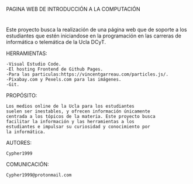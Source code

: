 PAGINA WEB DE INTRODUCCIÓN A LA COMPUTACIÓN
#

Este proyecto busca la realización de una página web
que de soporte a los estudiantes que estén iniciandose en
la programación en las carreras de informática o telemática
de la Ucla DCyT.

HERRAMIENTAS: 

    -Visual Estudio Code.
    -El hosting Frontend de Github Pages.
    -Para las particulas:https://vincentgarreau.com/particles.js/.
    -Pixabay.com y Pexels.com para las imágenes.
    -Git.

PROPÓSITO:

    Los medios online de la Ucla para los estudiantes
    suelen ser inestables, y ofrecen información únicamente
    centrada a los tópicos de la materia. Este proyecto busca
    facilitar la información y las herramientas a los 
    estudiantes e impulsar su curiosidad y conocimiento por
    la informática.

AUTORES:

    Cypher1999

COMUNICACIÓN: 

    Cypher1999@protonmail.com

